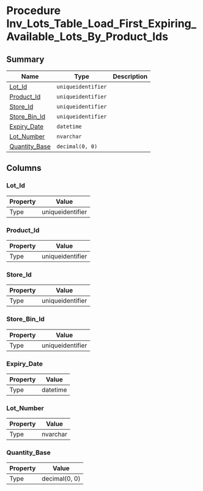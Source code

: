 # Procedure Inv_Lots_Table_Load_First_Expiring_Available_Lots_By_Product_Ids


## Summary

| Name | Type | Description |
| - | - | --- |
|[Lot_Id](#lot_id)|`uniqueidentifier` ||
|[Product_Id](#product_id)|`uniqueidentifier` ||
|[Store_Id](#store_id)|`uniqueidentifier` ||
|[Store_Bin_Id](#store_bin_id)|`uniqueidentifier` ||
|[Expiry_Date](#expiry_date)|`datetime` ||
|[Lot_Number](#lot_number)|`nvarchar` ||
|[Quantity_Base](#quantity_base)|`decimal(0, 0)` ||

## Columns

### Lot_Id

| Property | Value |
| - | - |
|Type|uniqueidentifier|

### Product_Id

| Property | Value |
| - | - |
|Type|uniqueidentifier|

### Store_Id

| Property | Value |
| - | - |
|Type|uniqueidentifier|

### Store_Bin_Id

| Property | Value |
| - | - |
|Type|uniqueidentifier|

### Expiry_Date

| Property | Value |
| - | - |
|Type|datetime|

### Lot_Number

| Property | Value |
| - | - |
|Type|nvarchar|

### Quantity_Base

| Property | Value |
| - | - |
|Type|decimal(0, 0)|


